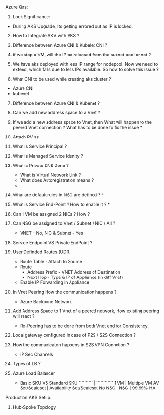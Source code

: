 
Azure Qns:

1. Lock Significance:
* During AKS Upgrade, Its getting errored out as IP is locked.

2. How to Integrate AKV with AKS ?

3. Difference between Azure CNI & Kubelet CNI ?

4. if we stop a VM, will the IP be released from the subnet pool or not ?

5. We have aks deployed with less IP range for nodepool. Now we need to extend, which fails due to less IPs available. 
So how to solve this issue ?

6. What CNI to be used while creating aks cluster ?
* Azure CNI
* kubenet 
7. Difference between Azure CNI & Kubenet ?

8. Can we add new address space to a Vnet ?
9. If we add a new address space to Vnet, then What will happen to the peered Vnet connection ? What has to be done to fix the issue ?
10. Attach PV as 

11. What is Service Principal ?
12. What is Managed Service Idenity ?

13. What is Private DNS Zone ?
	* What is Virtual Network Link ?
	* What does Autoregistration means ?
	* 

14. What are default rules in NSG are defined ?
	* 

15. What is Service End-Point ? How to enable it ?
	* 
	
16. Can 1 VM be assigned 2 NICs ? How ?

17. Can NSG be assigned to Vnet / Subnet / NIC / All ? 
	* VNET - No, NIC & Subnet - Yes
18. Service Endpoint VS Private EndPoint ?

19. User Definded Routes (UDR) 
	* Route Table - Attach to Source
	* Route 
		* Address Prefix - VNET Address of Destination
		* Next Hop - Type  & IP of Appliance (in diff Vnet)
	* Enable IP Forwarding in Appliance

20. In Vnet Peering How the communication happens ? 
	* Azure Backbone Network 

21. Add Address Space to 1 Vnet of a peered network, How existing peering will react ?
	* Re-Peering has to be done from both Vnet end for Consistency.

22. Local gateway configured in case of P2S / S2S Connection ?
23. How the communicaton happens in S2S VPN Connction ?
	* IP Sec Channels
	
24. Types of LB ? 
25. Azure Load Balancer 
	* Basic SKU 	       VS	Standard SKU
          ``````````		|	````````````
	  1 VM 			|       Multiple VM 
	  AV Set/Scaleset	|	Availability Set/Scaleset
	  No NSG		|	NSG
				|	99.99% HA
							
							

	
Production AKS Setup:
1. Hub-Spoke Topology
	
